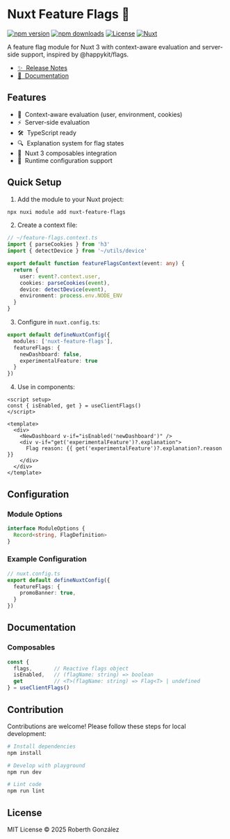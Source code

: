 # Nuxt Feature Flags 🚩

[![npm version][npm-version-src]][npm-version-href]
[![npm downloads][npm-downloads-src]][npm-downloads-href]
[![License][license-src]][license-href]
[![Nuxt][nuxt-src]][nuxt-href]

A feature flag module for Nuxt 3 with context-aware evaluation and server-side support, inspired by @happykit/flags.

- [✨ &nbsp;Release Notes](/CHANGELOG.md)
- [📖 &nbsp;Documentation](https://nuxt-feature-flags-docs.vercel.app)

## Features

- 🎯 &nbsp;Context-aware evaluation (user, environment, cookies)
- ⚡ &nbsp;Server-side evaluation
- 🛠 &nbsp;TypeScript ready
- 🔍 &nbsp;Explanation system for flag states
- 🧩 &nbsp;Nuxt 3 composables integration
- 🔧 &nbsp;Runtime configuration support

## Quick Setup

1. Add the module to your Nuxt project:

```bash
npx nuxi module add nuxt-feature-flags
```

2. Create a context file:

```ts
// ~/feature-flags.context.ts
import { parseCookies } from 'h3'
import { detectDevice } from '~/utils/device'

export default function featureFlagsContext(event: any) {
  return {
    user: event?.context.user,
    cookies: parseCookies(event),
    device: detectDevice(event),
    environment: process.env.NODE_ENV
  }
}
```

3. Configure in `nuxt.config.ts`:

```ts
export default defineNuxtConfig({
  modules: ['nuxt-feature-flags'],
  featureFlags: {
    newDashboard: false,
    experimentalFeature: true
  }
})
```

4. Use in components:

```vue
<script setup>
const { isEnabled, get } = useClientFlags()
</script>

<template>
  <div>
    <NewDashboard v-if="isEnabled('newDashboard')" />
    <div v-if="get('experimentalFeature')?.explanation">
      Flag reason: {{ get('experimentalFeature')?.explanation?.reason }}
    </div>
  </div>
</template>
```

## Configuration

### Module Options

```ts
interface ModuleOptions {
  Record<string, FlagDefinition>
}
```

### Example Configuration

```ts
// nuxt.config.ts
export default defineNuxtConfig({
  featureFlags: {
    promoBanner: true,
  }
})
```

## Documentation

### Composables

```ts
const { 
  flags,       // Reactive flags object
  isEnabled,   // (flagName: string) => boolean
  get          // <T>(flagName: string) => Flag<T> | undefined
} = useClientFlags()
```

## Contribution

Contributions are welcome! Please follow these steps for local development:

```bash
# Install dependencies
npm install

# Develop with playground
npm run dev

# Lint code
npm run lint
```

## License

MIT License © 2025 Roberth González

<!-- Badges -->
[npm-version-src]: https://img.shields.io/npm/v/nuxt-feature-flags/latest.svg?style=flat&colorA=020420&colorB=00DC82
[npm-version-href]: https://npmjs.com/package/nuxt-feature-flags

[npm-downloads-src]: https://img.shields.io/npm/dm/nuxt-feature-flags.svg?style=flat&colorA=020420&colorB=00DC82
[npm-downloads-href]: https://npm.chart.dev/nuxt-feature-flags

[license-src]: https://img.shields.io/npm/l/nuxt-feature-flags.svg?style=flat&colorA=020420&colorB=00DC82
[license-href]: https://npmjs.com/package/nuxt-feature-flags

[nuxt-src]: https://img.shields.io/badge/Nuxt-020420?logo=nuxt.js
[nuxt-href]: https://nuxt.com
